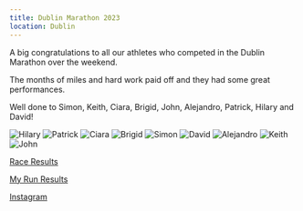 ```yaml
---
title: Dublin Marathon 2023
location: Dublin
---
```


A big congratulations to all our athletes who competed in the Dublin Marathon over the weekend.

The months of miles and hard work paid off and they had some great performances.

Well done to Simon, Keith, Ciara, Brigid, John, Alejandro, Patrick, Hilary and David!

<img src="/assets/images/races/2023-dublin-marathon/Hilary.jpeg" class="img-fluid" alt="Hilary">

<img src="/assets/images/races/2023-dublin-marathon/Patrick.jpeg" class="img-fluid" alt="Patrick">

<img src="/assets/images/races/2023-dublin-marathon/Ciara.jpeg" class="img-fluid" alt="Ciara">

<img src="/assets/images/races/2023-dublin-marathon/Brigid.jpeg" class="img-fluid" alt="Brigid">

<img src="/assets/images/races/2023-dublin-marathon/Simon.jpeg" class="img-fluid" alt="Simon">

<img src="/assets/images/races/2023-dublin-marathon/David.jpeg" class="img-fluid" alt="David">

<img src="/assets/images/races/2023-dublin-marathon/Alejandro.jpeg" class="img-fluid" alt="Alejandro">

<img src="/assets/images/races/2023-dublin-marathon/Keith.jpeg" class="img-fluid" alt="Keith">

<img src="/assets/images/races/2023-dublin-marathon/John.jpeg" class="img-fluid" alt="John">

<a href="/races/2023-10-29-Dublin-Marathon/" target="_blank" rel="noopener noreferrer">Race Results</a>

<a href="https://www.myrunresults.com/events/athletics_ireland_national_marathon/4965/results" target="_blank" rel="noopener noreferrer">My Run Results</a>

<a href="https://www.instagram.com/p/CzGya6rsLci/?img_index=5" target="_blank" rel="noopener noreferrer">Instagram</a>


